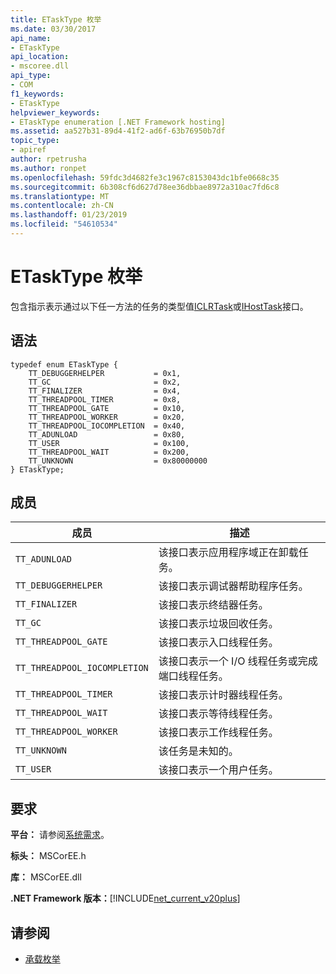 ```yaml
---
title: ETaskType 枚举
ms.date: 03/30/2017
api_name:
- ETaskType
api_location:
- mscoree.dll
api_type:
- COM
f1_keywords:
- ETaskType
helpviewer_keywords:
- ETaskType enumeration [.NET Framework hosting]
ms.assetid: aa527b31-89d4-41f2-ad6f-63b76950b7df
topic_type:
- apiref
author: rpetrusha
ms.author: ronpet
ms.openlocfilehash: 59fdc3d4682fe3c1967c8153043dc1bfe0668c35
ms.sourcegitcommit: 6b308cf6d627d78ee36dbbae8972a310ac7fd6c8
ms.translationtype: MT
ms.contentlocale: zh-CN
ms.lasthandoff: 01/23/2019
ms.locfileid: "54610534"
---
```

# <a name="etasktype-enumeration"></a>ETaskType 枚举
包含指示表示通过以下任一方法的任务的类型值[ICLRTask](../../../../docs/framework/unmanaged-api/hosting/iclrtask-interface.md)或[IHostTask](../../../../docs/framework/unmanaged-api/hosting/ihosttask-interface.md)接口。  
  
## <a name="syntax"></a>语法  
  
```  
typedef enum ETaskType {  
    TT_DEBUGGERHELPER           = 0x1,  
    TT_GC                       = 0x2,  
    TT_FINALIZER                = 0x4,  
    TT_THREADPOOL_TIMER         = 0x8,  
    TT_THREADPOOL_GATE          = 0x10,  
    TT_THREADPOOL_WORKER        = 0x20,  
    TT_THREADPOOL_IOCOMPLETION  = 0x40,  
    TT_ADUNLOAD                 = 0x80,  
    TT_USER                     = 0x100,  
    TT_THREADPOOL_WAIT          = 0x200,  
    TT_UNKNOWN                  = 0x80000000  
} ETaskType;  
```  
  
## <a name="members"></a>成员  
  
|成员|描述|  
|------------|-----------------|  
|`TT_ADUNLOAD`|该接口表示应用程序域正在卸载任务。|  
|`TT_DEBUGGERHELPER`|该接口表示调试器帮助程序任务。|  
|`TT_FINALIZER`|该接口表示终结器任务。|  
|`TT_GC`|该接口表示垃圾回收任务。|  
|`TT_THREADPOOL_GATE`|该接口表示入口线程任务。|  
|`TT_THREADPOOL_IOCOMPLETION`|该接口表示一个 I/O 线程任务或完成端口线程任务。|  
|`TT_THREADPOOL_TIMER`|该接口表示计时器线程任务。|  
|`TT_THREADPOOL_WAIT`|该接口表示等待线程任务。|  
|`TT_THREADPOOL_WORKER`|该接口表示工作线程任务。|  
|`TT_UNKNOWN`|该任务是未知的。|  
|`TT_USER`|该接口表示一个用户任务。|  
  
## <a name="requirements"></a>要求  
 **平台：** 请参阅[系统需求](../../../../docs/framework/get-started/system-requirements.md)。  
  
 **标头：** MSCorEE.h  
  
 **库：** MSCorEE.dll  
  
 **.NET Framework 版本：**[!INCLUDE[net_current_v20plus](../../../../includes/net-current-v20plus-md.md)]  
  
## <a name="see-also"></a>请参阅
- [承载枚举](../../../../docs/framework/unmanaged-api/hosting/hosting-enumerations.md)
